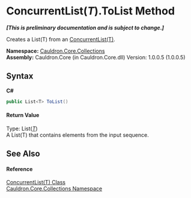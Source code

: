 # ConcurrentList(*T*).ToList Method 
 _**\[This is preliminary documentation and is subject to change.\]**_

Creates a List(T) from an <a href="T_Cauldron_Core_Collections_ConcurrentList_1">ConcurrentList(T)</a>.

**Namespace:**&nbsp;<a href="N_Cauldron_Core_Collections">Cauldron.Core.Collections</a><br />**Assembly:**&nbsp;Cauldron.Core (in Cauldron.Core.dll) Version: 1.0.0.5 (1.0.0.5)

## Syntax

**C#**<br />
``` C#
public List<T> ToList()
```


#### Return Value
Type: List(<a href="T_Cauldron_Core_Collections_ConcurrentList_1">*T*</a>)<br />A List(T) that contains elements from the input sequence.

## See Also


#### Reference
<a href="T_Cauldron_Core_Collections_ConcurrentList_1">ConcurrentList(T) Class</a><br /><a href="N_Cauldron_Core_Collections">Cauldron.Core.Collections Namespace</a><br />